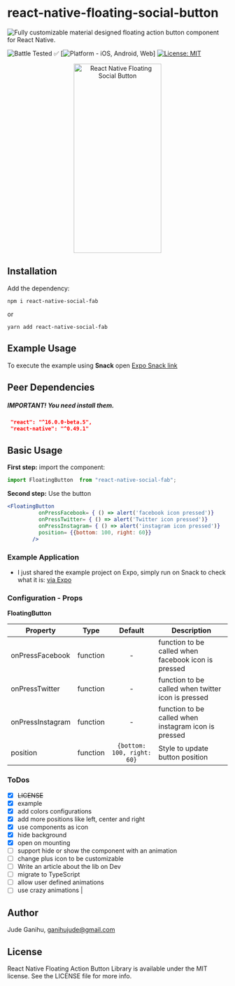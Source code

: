 # react-native-floating-social-button

![Fully customizable material designed floating action button component for React Native.](https://img.shields.io/badge/-%20Fully%20customizable%20material%20designed%20floating%20action%20button%20component%20for%20React%20Native.-lightgrey)

![Battle Tested ✅](https://img.shields.io/badge/-Battle--Tested%20%E2%9C%85-03666e?style=for-the-badge)
[![Platform - iOS, Android, Web](https://img.shields.io/badge/platform-Android%20%7C%20iOS-blue.svg?style=for-the-badge)] [![License: MIT](https://img.shields.io/badge/License-MIT-green.svg?style=for-the-badge)](https://opensource.org/licenses/MIT)

<p align="center">
<img alt="React Native Floating Social Button" src="https://github.com/kpose/react-native-floating-social-button/blob/master/assets/floatingbuttonexample.gif" width="200" height="432"/>
</p>

## Installation

Add the dependency:

```
npm i react-native-social-fab
```

or

```
yarn add react-native-social-fab
```

## Example Usage

To execute the example using **Snack** open [Expo Snack link](https://snack.expo.io/@kpose/react-native-social-fab)

## Peer Dependencies

##### IMPORTANT! You need install them.

```json
 "react": "^16.0.0-beta.5",
 "react-native": "^0.49.1"
```

## Basic Usage

**First step:** import the component:

```javascript
import FloatingButton  from "react-native-social-fab";
```

**Second step:** Use the button

```jsx
<FloatingButton 
          onPressFacebook= { () => alert('facebook icon pressed')}
          onPressTwitter= { () => alert('Twitter icon pressed')}
          onPressInstagram= { () => alert('instagram icon pressed')}
          position= {{bottom: 100, right: 60}}
        />
```

### Example Application

- I just shared the example project on Expo, simply run on Snack to check what it is:
  [via Expo](https://snack.expo.io/@kpose/react-native-social-fab)

### Configuration - Props

**FloatingButton**

| Property                    |   Type    |         Default          | Description                                                                                                                              |
| --------------------------- | :-------: | :----------------------: | ---------------------------------------------------------------------------------------------------------------------------------------- |
| onPressFacebook            | function |      -     | function to be called when facebook icon is pressed |
| onPressTwitter             | function |       -       | function to be called when twitter icon is pressed |
| onPressInstagram           | function |          -           | function to be called when instagram icon is pressed |
| position                   | function |          `{bottom: 100, right: 60}`           | Style to update button position |

### ToDos

- [x] ~~LICENSE~~
- [x] example
- [x] add colors configurations
- [x] add more positions like left, center and right
- [x] use components as icon
- [x] hide background
- [x] open on mounting
- [ ] support hide or show the component with an animation
- [ ] change plus icon to be customizable
- [ ] Write an article about the lib on Dev
- [ ] migrate to TypeScript
- [ ] allow user defined animations
- [ ] use crazy animations
                                                      |

## Author

Jude Ganihu, ganihujude@gmail.com

## License

React Native Floating Action Button Library is available under the MIT license. See the LICENSE file for more info.
